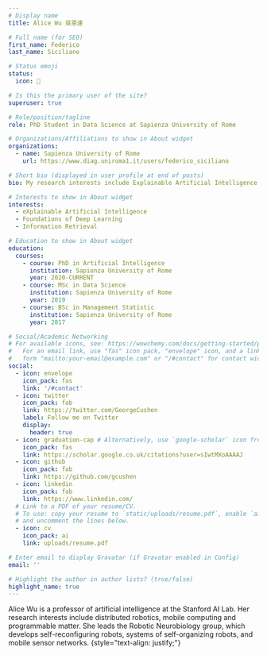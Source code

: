 ```yaml
---
# Display name
title: Alice Wu 吳恩達

# Full name (for SEO)
first_name: Federico
last_name: Siciliano

# Status emoji
status:
  icon: 🐐

# Is this the primary user of the site?
superuser: true

# Role/position/tagline
role: PhD Student in Data Science at Sapienza University of Rome

# Organizations/Affiliations to show in About widget
organizations:
  - name: Sapienza University of Rome
    url: https://www.diag.uniroma1.it/users/federico_siciliano

# Short bio (displayed in user profile at end of posts)
bio: My research interests include Explainable Artificial Intelligence and Foundations of Deep Learning.

# Interests to show in About widget
interests:
  - eXplainable Artificial Intelligence
  - Foundations of Deep Learning
  - Information Retrieval

# Education to show in About widget
education:
  courses:
    - course: PhD in Artificial Intelligence
      institution: Sapienza University of Rome
      year: 2020-CURRENT
    - course: MSc in Data Science
      institution: Sapienza University of Rome
      year: 2019
    - course: BSc in Management Statistic
      institution: Sapienza University of Rome
      year: 2017

# Social/Academic Networking
# For available icons, see: https://wowchemy.com/docs/getting-started/page-builder/#icons
#   For an email link, use "fas" icon pack, "envelope" icon, and a link in the
#   form "mailto:your-email@example.com" or "/#contact" for contact widget.
social:
  - icon: envelope
    icon_pack: fas
    link: '/#contact'
  - icon: twitter
    icon_pack: fab
    link: https://twitter.com/GeorgeCushen
    label: Follow me on Twitter
    display:
      header: true
  - icon: graduation-cap # Alternatively, use `google-scholar` icon from `ai` icon pack
    icon_pack: fas
    link: https://scholar.google.co.uk/citations?user=sIwtMXoAAAAJ
  - icon: github
    icon_pack: fab
    link: https://github.com/gcushen
  - icon: linkedin
    icon_pack: fab
    link: https://www.linkedin.com/
  # Link to a PDF of your resume/CV.
  # To use: copy your resume to `static/uploads/resume.pdf`, enable `ai` icons in `params.yaml`,
  # and uncomment the lines below.
  - icon: cv
    icon_pack: ai
    link: uploads/resume.pdf

# Enter email to display Gravatar (if Gravatar enabled in Config)
email: ''

# Highlight the author in author lists? (true/false)
highlight_name: true
---
```


Alice Wu is a professor of artificial intelligence at the Stanford AI Lab. Her research interests include distributed robotics, mobile computing and programmable matter. She leads the Robotic Neurobiology group, which develops self-reconfiguring robots, systems of self-organizing robots, and mobile sensor networks.
{style="text-align: justify;"}
